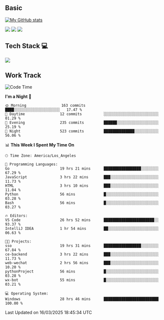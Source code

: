 ## Basic
 
[![My GitHub stats](https://github-readme-stats.vercel.app/api?username=Zzhihon&show_icons=true&theme=purple)](https://github.com/Zzhihon)
 
 [![](https://img.shields.io/badge/website-4493f8?style=for-the-badge&logo=About.me&logoColor=purple)](https://tatakal.com/)
 [![](https://img.shields.io/badge/RSS-4493f8?style=for-the-badge&logo=rss&logoColor=purple)](https://tatakal.com/feed/)
 [![](https://img.shields.io/badge/Email-4493f8?style=for-the-badge&logo=gmail&logoColor=purple)](mailto:bt1q@tatakal.com)

## Tech Stack 💻

<a href="https://skillicons.dev">
  <img src="https://skillicons.dev/icons?i=py,html,css,javascript,bash,java,vue,go,nodejs,cpp" />
</a>

</br>

## Work Track

<!--START_SECTION:waka-->
![Code Time](http://img.shields.io/badge/Code%20Time-134%20hrs%2055%20mins-blue)

**I'm a Night 🦉** 

```text
🌞 Morning                163 commits         ████░░░░░░░░░░░░░░░░░░░░░   17.47 % 
🌆 Daytime                12 commits          ░░░░░░░░░░░░░░░░░░░░░░░░░   01.29 % 
🌃 Evening                235 commits         ██████░░░░░░░░░░░░░░░░░░░   25.19 % 
🌙 Night                  523 commits         ██████████████░░░░░░░░░░░   56.06 % 
```


📊 **This Week I Spent My Time On** 

```text
🕑︎ Time Zone: America/Los_Angeles

💬 Programming Languages: 
Go                       19 hrs 21 mins      █████████████████░░░░░░░░   67.29 % 
JavaScript               3 hrs 22 mins       ███░░░░░░░░░░░░░░░░░░░░░░   11.73 % 
HTML                     3 hrs 10 mins       ███░░░░░░░░░░░░░░░░░░░░░░   11.04 % 
Python                   56 mins             █░░░░░░░░░░░░░░░░░░░░░░░░   03.28 % 
Bash                     56 mins             █░░░░░░░░░░░░░░░░░░░░░░░░   03.27 % 

🔥 Editors: 
VS Code                  26 hrs 52 mins      ███████████████████████░░   93.37 % 
IntelliJ IDEA            1 hr 54 mins        ██░░░░░░░░░░░░░░░░░░░░░░░   06.63 % 

🐱‍💻 Projects: 
sso                      19 hrs 31 mins      █████████████████░░░░░░░░   67.84 % 
ce-backend               3 hrs 22 mins       ███░░░░░░░░░░░░░░░░░░░░░░   11.73 % 
web-wechat               2 hrs 56 mins       ███░░░░░░░░░░░░░░░░░░░░░░   10.20 % 
pythonProject            56 mins             █░░░░░░░░░░░░░░░░░░░░░░░░   03.28 % 
wx-bot                   55 mins             █░░░░░░░░░░░░░░░░░░░░░░░░   03.21 % 

💻 Operating System: 
Windows                  28 hrs 46 mins      █████████████████████████   100.00 % 
```


 Last Updated on 16/03/2025 18:45:34 UTC
<!--END_SECTION:waka-->
